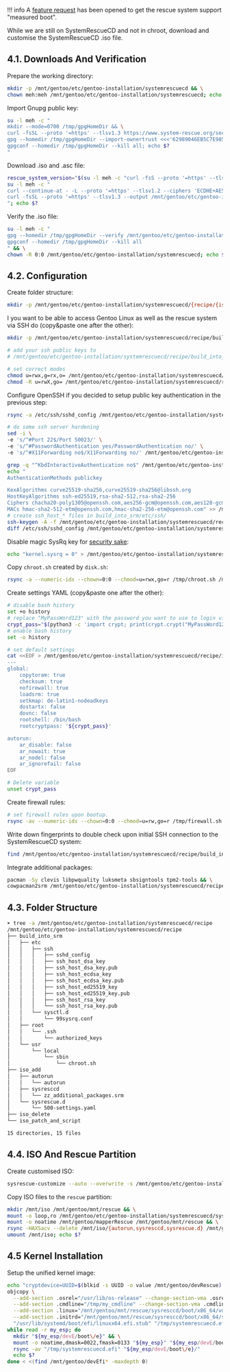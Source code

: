 !!! info
    A [feature request](https://gitlab.com/systemrescue/systemrescue-sources/-/issues/292) has been opened to get the rescue system support "measured boot".

While we are still on SystemRescueCD and not in chroot, download and customise the SystemRescueCD .iso file.

## 4.1. Downloads And Verification

Prepare the working directory:

```bash
mkdir -p /mnt/gentoo/etc/gentoo-installation/systemrescuecd && \
chown meh:meh /mnt/gentoo/etc/gentoo-installation/systemrescuecd; echo $?
```

Import Gnupg public key:

```bash
su -l meh -c "
mkdir --mode=0700 /tmp/gpgHomeDir && \
curl -fsSL --proto '=https' --tlsv1.3 https://www.system-rescue.org/security/signing-keys/gnupg-pubkey-fdupoux-20210704-v001.pem | gpg --homedir /tmp/gpgHomeDir --import && \
gpg --homedir /tmp/gpgHomeDir --import-ownertrust <<<'62989046EB5C7E985ECDF5DD3B0FEA9BE13CA3C9:6:' && \
gpgconf --homedir /tmp/gpgHomeDir --kill all; echo $?
"
```

Download .iso and .asc file:

```bash
rescue_system_version="$(su -l meh -c "curl -fsS --proto '=https' --tlsv1.3 https://gitlab.com/systemrescue/systemrescue-sources/-/raw/main/VERSION")" && \
su -l meh -c "
curl --continue-at - -L --proto '=https' --tlsv1.2 --ciphers 'ECDHE+AESGCM+AES256:ECDHE+CHACHA20:ECDHE+AESGCM+AES128' --output /mnt/gentoo/etc/gentoo-installation/systemrescuecd/systemrescue.iso \"https://sourceforge.net/projects/systemrescuecd/files/sysresccd-x86/${rescue_system_version}/systemrescue-${rescue_system_version}-amd64.iso/download?use_mirror=netcologne\" && \
curl -fsSL --proto '=https' --tlsv1.3 --output /mnt/gentoo/etc/gentoo-installation/systemrescuecd/systemrescue.iso.asc \"https://www.system-rescue.org/releases/${rescue_system_version}/systemrescue-${rescue_system_version}-amd64.iso.asc\"
"; echo $?
```

Verify the .iso file:

```bash
su -l meh -c "
gpg --homedir /tmp/gpgHomeDir --verify /mnt/gentoo/etc/gentoo-installation/systemrescuecd/systemrescue.iso.asc /mnt/gentoo/etc/gentoo-installation/systemrescuecd/systemrescue.iso && \
gpgconf --homedir /tmp/gpgHomeDir --kill all
" && \
chown -R 0:0 /mnt/gentoo/etc/gentoo-installation/systemrescuecd; echo $?
```

## 4.2. Configuration

Create folder structure:

```bash
mkdir -p /mnt/gentoo/etc/gentoo-installation/systemrescuecd/{recipe/{iso_delete,iso_add/{autorun,sysresccd,sysrescue.d},iso_patch_and_script,build_into_srm/{etc/{ssh,sysctl.d},usr/local/sbin}},work}
```

I you want to be able to access Gentoo Linux as well as the rescue system via SSH do (copy&paste one after the other):

```bash
mkdir -p /mnt/gentoo/etc/gentoo-installation/systemrescuecd/recipe/build_into_srm/root/.ssh

# add your ssh public keys to
# /mnt/gentoo/etc/gentoo-installation/systemrescuecd/recipe/build_into_srm/root/.ssh/authorized_keys

# set correct modes
chmod u=rwx,g=rx,o= /mnt/gentoo/etc/gentoo-installation/systemrescuecd/recipe/build_into_srm/root
chmod -R u=rwX,go= /mnt/gentoo/etc/gentoo-installation/systemrescuecd/recipe/build_into_srm/root/.ssh
```

Configure OpenSSH if you decided to setup public key authentication in the previous step:

```bash
rsync -a /etc/ssh/sshd_config /mnt/gentoo/etc/gentoo-installation/systemrescuecd/recipe/build_into_srm/etc/ssh/sshd_config && \

# do some ssh server hardening
sed -i \
-e 's/^#Port 22$/Port 50023/' \
-e 's/^#PasswordAuthentication yes/PasswordAuthentication no/' \
-e 's/^#X11Forwarding no$/X11Forwarding no/' /mnt/gentoo/etc/gentoo-installation/systemrescuecd/recipe/build_into_srm/etc/ssh/sshd_config && \

grep -q "^KbdInteractiveAuthentication no$" /mnt/gentoo/etc/gentoo-installation/systemrescuecd/recipe/build_into_srm/etc/ssh/sshd_config  && \
echo "
AuthenticationMethods publickey

KexAlgorithms curve25519-sha256,curve25519-sha256@libssh.org
HostKeyAlgorithms ssh-ed25519,rsa-sha2-512,rsa-sha2-256
Ciphers chacha20-poly1305@openssh.com,aes256-gcm@openssh.com,aes128-gcm@openssh.com
MACs hmac-sha2-512-etm@openssh.com,hmac-sha2-256-etm@openssh.com" >> /mnt/gentoo/etc/gentoo-installation/systemrescuecd/recipe/build_into_srm/etc/ssh/sshd_config && \
# create ssh_host_* files in build_into_srm/etc/ssh/
ssh-keygen -A -f /mnt/gentoo/etc/gentoo-installation/systemrescuecd/recipe/build_into_srm && \
diff /etc/ssh/sshd_config /mnt/gentoo/etc/gentoo-installation/systemrescuecd/recipe/build_into_srm/etc/ssh/sshd_config
```

Disable magic SysRq key for [security sake](https://wiki.gentoo.org/wiki/Vlock#Disable_SysRq_key):

```bash
echo "kernel.sysrq = 0" > /mnt/gentoo/etc/gentoo-installation/systemrescuecd/recipe/build_into_srm/etc/sysctl.d/99sysrq.conf
```

Copy `chroot.sh` created by `disk.sh`:

```bash
rsync -a --numeric-ids --chown=0:0 --chmod=u=rwx,go=r /tmp/chroot.sh /mnt/gentoo/etc/gentoo-installation/systemrescuecd/recipe/build_into_srm/usr/local/sbin/
```

Create settings YAML (copy&paste one after the other):

```bash
# disable bash history
set +o history
# replace "MyPassWord123" with the password you want to use to login via TTY on SystemRescueCD
crypt_pass="$(python3 -c 'import crypt; print(crypt.crypt("MyPassWord123", crypt.mksalt(crypt.METHOD_SHA512)))')"
# enable bash history
set -o history

# set default settings
cat <<EOF > /mnt/gentoo/etc/gentoo-installation/systemrescuecd/recipe/iso_add/sysrescue.d/500-settings.yaml
---
global:
    copytoram: true
    checksum: true
    nofirewall: true
    loadsrm: true
    setkmap: de-latin1-nodeadkeys
    dostartx: false
    dovnc: false
    rootshell: /bin/bash
    rootcryptpass: '${crypt_pass}'

autorun:
    ar_disable: false
    ar_nowait: true
    ar_nodel: false
    ar_ignorefail: false
EOF

# Delete variable
unset crypt_pass
```

Create firewall rules:

```bash
# set firewall rules upon bootup.
rsync -av --numeric-ids --chown=0:0 --chmod=u=rw,go=r /tmp/firewall.sh /mnt/gentoo/etc/gentoo-installation/systemrescuecd/recipe/iso_add/autorun/autorun
```

Write down fingerprints to double check upon initial SSH connection to the SystemRescueCD system:

```bash
find /mnt/gentoo/etc/gentoo-installation/systemrescuecd/recipe/build_into_srm/etc/ssh/ -type f -name "ssh_host*\.pub" -exec ssh-keygen -vlf {} \;
```

Integrate additional packages:

```bash
pacman -Sy clevis libpwquality luksmeta sbsigntools tpm2-tools && \
cowpacman2srm /mnt/gentoo/etc/gentoo-installation/systemrescuecd/recipe/iso_add/sysresccd/zz_additional_packages.srm; echo $?
```

## 4.3. Folder Structure

```bash
➤ tree -a /mnt/gentoo/etc/gentoo-installation/systemrescuecd/recipe
/mnt/gentoo/etc/gentoo-installation/systemrescuecd/recipe
├── build_into_srm
│   ├── etc
│   │   ├── ssh
│   │   │   ├── sshd_config
│   │   │   ├── ssh_host_dsa_key
│   │   │   ├── ssh_host_dsa_key.pub
│   │   │   ├── ssh_host_ecdsa_key
│   │   │   ├── ssh_host_ecdsa_key.pub
│   │   │   ├── ssh_host_ed25519_key
│   │   │   ├── ssh_host_ed25519_key.pub
│   │   │   ├── ssh_host_rsa_key
│   │   │   └── ssh_host_rsa_key.pub
│   │   └── sysctl.d
│   │       └── 99sysrq.conf
│   ├── root
│   │   └── .ssh
│   │       └── authorized_keys
│   └── usr
│       └── local
│           └── sbin
│               └── chroot.sh
├── iso_add
│   ├── autorun
│   │   └── autorun
│   ├── sysresccd
│   │   └── zz_additional_packages.srm
│   └── sysrescue.d
│       └── 500-settings.yaml
├── iso_delete
└── iso_patch_and_script

15 directories, 15 files
```

## 4.4. ISO And Rescue Partition

Create customised ISO:

```bash
sysrescue-customize --auto --overwrite -s /mnt/gentoo/etc/gentoo-installation/systemrescuecd/systemrescue.iso -d /mnt/gentoo/etc/gentoo-installation/systemrescuecd/systemrescue_ssh.iso -r /mnt/gentoo/etc/gentoo-installation/systemrescuecd/recipe -w /mnt/gentoo/etc/gentoo-installation/systemrescuecd/work
```

Copy ISO files to the `rescue` partition:

```bash
mkdir /mnt/iso /mnt/gentoo/mnt/rescue && \
mount -o loop,ro /mnt/gentoo/etc/gentoo-installation/systemrescuecd/systemrescue_ssh.iso /mnt/iso && \
mount -o noatime /mnt/gentoo/mapperRescue /mnt/gentoo/mnt/rescue && \
rsync -HAXSacv --delete /mnt/iso/{autorun,sysresccd,sysrescue.d} /mnt/gentoo/mnt/rescue/ && \
umount /mnt/iso; echo $?
```

## 4.5 Kernel Installation

Setup the unified kernel image:

```bash
echo "cryptdevice=UUID=$(blkid -s UUID -o value /mnt/gentoo/devRescue):root root=/dev/mapper/root archisobasedir=sysresccd archisolabel=rescue31415fs noautologin loadsrm=y" > /tmp/my_cmdline && \
objcopy \
  --add-section .osrel="/usr/lib/os-release" --change-section-vma .osrel=0x20000 \
  --add-section .cmdline="/tmp/my_cmdline" --change-section-vma .cmdline=0x30000 \
  --add-section .linux="/mnt/gentoo/mnt/rescue/sysresccd/boot/x86_64/vmlinuz" --change-section-vma .linux=0x2000000 \
  --add-section .initrd="/mnt/gentoo/mnt/rescue/sysresccd/boot/x86_64/sysresccd.img" --change-section-vma .initrd=0x3000000 \
  "/usr/lib/systemd/boot/efi/linuxx64.efi.stub" "/tmp/systemrescuecd.efi" && \
while read -r my_esp; do
  mkdir "${my_esp/devE/boot\/e}" && \
  mount -o noatime,dmask=0022,fmask=0133 "${my_esp}" "${my_esp/devE/boot\/e}" && \
  rsync -av "/tmp/systemrescuecd.efi" "${my_esp/devE/boot\/e}/"
  echo $?
done < <(find /mnt/gentoo/devEfi* -maxdepth 0)
```

